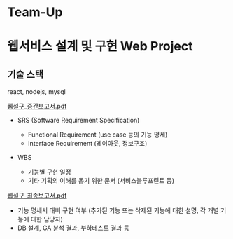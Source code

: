 # Team-Up

# 웹서비스 설계 및 구현 Web Project

## 기술 스택

react, nodejs, mysql


[웹설구_중간보고서.pdf](https://github.com/kimdayeon37/Team-Up/files/13277653/_.pdf)
- SRS (Software Requirement Specification)
    - Functional Requirement (use case 등의 기능 명세)
    - Interface Requirement (레이아웃, 정보구조)
      
 - WBS
    - 기능별 구현 일정
    - 기타 기획의 이해를 돕기 위한 문서 (서비스블루프린트 등)
  
      
[웹설구_최종보고서.pdf](https://github.com/kimdayeon37/Team-Up/files/13277672/_.pdf)
- 기능 명세서 대비 구현 여부 (추가된 기능 또는 삭제된 기능에 대한 설명, 각 개별 기능에 대한 담당자)
- DB 설계, GA 분석 결과, 부하테스트 결과 등
